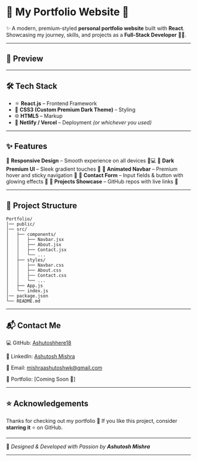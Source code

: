 
# 🚀 My Portfolio Website 🌌

✨ A modern, premium-styled **personal portfolio website** built with **React**.
Showcasing my journey, skills, and projects as a **Full-Stack Developer** 👨‍💻.

---

## 📸 Preview



---

## 🛠️ Tech Stack

* ⚛️ **React.js** – Frontend Framework
* 🎨 **CSS3 (Custom Premium Dark Theme)** – Styling
* 🌐 **HTML5** – Markup
* 🚀 **Netlify / Vercel** – Deployment *(or whichever you used)*

---

## ✨ Features

🔹 **Responsive Design** – Smooth experience on all devices 📱💻
🔹 **Dark Premium UI** – Sleek gradient touches 🌌
🔹 **Animated Navbar** – Premium hover and sticky navigation 🧭
🔹 **Contact Form** – Input fields & button with glowing effects 📧
🔹 **Projects Showcase** – GitHub repos with live links 📂

---

## 📂 Project Structure

```
Portfolio/
│── public/
│── src/
│   ├── components/
│   │   ├── Navbar.jsx
│   │   ├── About.jsx
│   │   ├── Contact.jsx
│   │   └── ...
│   ├── styles/
│   │   ├── Navbar.css
│   │   ├── About.css
│   │   ├── Contact.css
│   │   └── ...
│   ├── App.js
│   └── index.js
│── package.json
└── README.md
```

---

## 📬 Contact Me

💻 GitHub: [Ashutoshhere18](https://github.com/Ashutoshhere18)  

🔗 LinkedIn: [Ashutosh Mishra](https://www.linkedin.com/in/ashutosh-mishra-26633334b/)  

📧 Email: [mishraashutoshwk@gmail.com](mailto:mishraashutoshwk@gmail.com)  

📱 Portfolio: [Coming Soon 🚀]  

---

## ⭐ Acknowledgements

Thanks for checking out my portfolio 🙏
If you like this project, consider **starring it** ⭐ on GitHub.

---

💜 *Designed & Developed with Passion by **Ashutosh Mishra***

---


